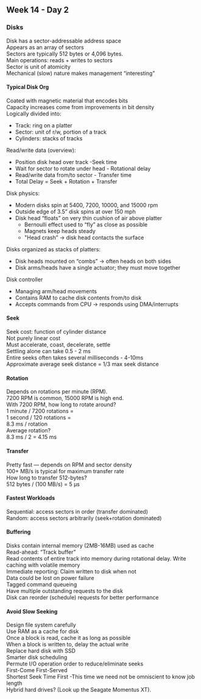 ## Week 14 - Day 2
### Disks
Disk has a sector-addressable address space  
Appears as an array of sectors  
Sectors are typically 512 bytes or 4,096 bytes.  
Main operations: reads + writes to sectors  
Sector is unit of atomicity  
Mechanical (slow) nature makes management “interesting”

#### Typical Disk Org
Coated with magnetic material that encodes bits  
Capacity increases come from improvements in bit density  
Logically divided into:

* Track: ring on a platter
* Sector: unit of r/w, portion of a track
* Cylinders: stacks of tracks

Read/write data (overview): 

* Position disk head over track -Seek time
* Wait for sector to rotate under head - Rotational delay
* Read/write data from/to sector - Transfer time
* Total Delay = Seek + Rotation + Transfer

Disk physics:

* Modern disks spin at 5400, 7200, 10000, and 15000 rpm
* Outside edge of 3.5” disk spins at over 150 mph
* Disk head “floats” on very thin cushion of air above platter
    * Bernoulli effect used to “fly” as close as possible
    * Magnets keep heads steady
    * "Head crash” → disk head contacts the surface

Disks organized as stacks of platters:

* Disk heads mounted on “combs” → often heads on both sides
* Disk arms/heads have a single actuator; they must move together

Disk controller

* Managing arm/head movements
* Contains RAM to cache disk contents from/to disk
* Accepts commands from CPU → responds using DMA/interrupts

#### Seek
Seek cost: function of cylinder distance  
Not purely linear cost  
Must accelerate, coast, decelerate, settle  
Settling alone can take 0.5 - 2 ms  
Entire seeks often takes several milliseconds - 4-10ms  
Approximate average seek distance = 1/3 max seek distance  

#### Rotation
Depends on rotations per minute (RPM).  
7200 RPM is common, 15000 RPM is high end.  
With 7200 RPM, how long to rotate around?  
1 minute / 7200 rotations =  
1 second / 120 rotations =  
8.3 ms / rotation  
Average rotation?  
8.3 ms / 2 = 4.15 ms

#### Transfer
Pretty fast — depends on RPM and sector density  
100+ MB/s is typical for maximum transfer rate  
How long to transfer 512-bytes?  
512 bytes / (100 MB/s) = 5 μs

#### Fastest Workloads
Sequential: access sectors in order (transfer dominated)  
Random: access sectors arbitrarily (seek+rotation dominated)

#### Buffering
Disks contain internal memory (2MB-16MB) used as cache  
Read-ahead: “Track buffer”  
Read contents of entire track into memory during rotational delay. 
Write caching with volatile memory  
Immediate reporting: Claim written to disk when not  
Data could be lost on power failure  
Tagged command queueing  
Have multiple outstanding requests to the disk  
Disk can reorder (schedule) requests for better performance

#### Avoid Slow Seeking
Design file system carefully  
Use RAM as a cache for disk  
Once a block is read, cache it as long as possible  
When a block is written to, delay the actual write  
Replace hard disk with SSD  
Smarter disk scheduling   
Permute I/O operation order to reduce/eliminate seeks  
First-Come First-Served  
Shortest Seek Time First -This time we need not be omniscient to know job length  
Hybrid hard drives? (Look up the Seagate Momentus XT).  